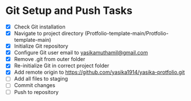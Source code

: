 # Git Setup and Push Tasks

- [x] Check Git installation
- [x] Navigate to project directory (Protfolio-template-main/Protfolio-template-main)
- [x] Initialize Git repository
- [x] Configure Git user email to yasikamuthamil@gmail.com
- [x] Remove .git from outer folder
- [x] Re-initialize Git in correct project folder
- [x] Add remote origin to https://github.com/yasika1914/yasika-protfolio.git
- [ ] Add all files to staging
- [ ] Commit changes
- [ ] Push to repository
